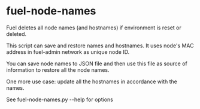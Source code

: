 # fuel-node-names

Fuel deletes all node names (and hostnames) if environment is reset or deleted.

This script can save and restore names and hostnames.
It uses node's MAC address in fuel-admin network as unique node ID.

You can save node names to JSON file and then use this file as source of information to restore all the node names.

One more use case: update all the hostnames in accordance with the names.

See fuel-node-names.py --help for options


